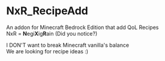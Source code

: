 # NxR_RecipeAdd
An addon for Minecraft Bedrock Edition that add QoL Recipes<br>NxR = **N**egi**X**ig**R**ain (Did you notice?)  

I DON'T want to break Minecraft vanilla's balance
<br>We are looking for recipe ideas :)
